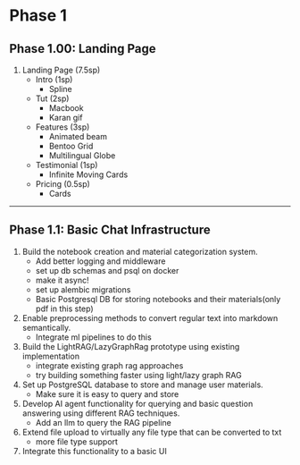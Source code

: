# Phase 1

## Phase 1.00: Landing Page

1. Landing Page (7.5sp)
    - Intro (1sp)
        - Spline
    - Tut (2sp)
        - Macbook
        - Karan gif
    - Features (3sp)
        - Animated beam
        - Bentoo Grid
        - Multilingual Globe
    - Testimonial (1sp)
        - Infinite Moving Cards
    - Pricing (0.5sp)
        - Cards
--- 

## Phase 1.1: Basic Chat Infrastructure

1. Build the notebook creation and material categorization system.
    - Add better logging and middleware
    - set up db schemas and psql on docker
    - make it async!
    - set up alembic migrations
    - Basic Postgresql DB for storing notebooks and their materials(only pdf in this step)
2. Enable preprocessing methods to convert regular text into markdown semantically. 
    - Integrate ml pipelines to do this
3. Build the LightRAG/LazyGraphRag prototype using existing implementation
    - integrate existing graph rag approaches
    - try building something faster using light/lazy graph RAG
4. Set up PostgreSQL database to store and manage user materials.
    - Make sure it is easy to query and store
5. Develop AI agent functionality for querying and basic question answering using different RAG techniques.
    - Add an llm to query the RAG pipeline
6. Extend file upload to virtually any file type that can be converted to txt
    - more file type support
7. Integrate this functionality to a basic UI
